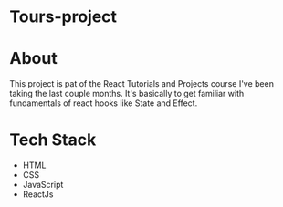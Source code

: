 # Tours-project

# About
This project is pat of the React Tutorials and Projects course I've been taking the last couple months. It's basically to get familiar with fundamentals of react hooks like State and Effect.

# Tech Stack
<ul>
  <li>HTML
    <li>CSS
      <li>JavaScript
        <li>ReactJs
          </ul>

